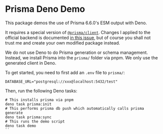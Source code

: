 # Prisma Deno Demo

This package demos the use of Prisma 6.6.0's ESM output with Deno.

It requires a special version of [`@prisma/client`](https://www.npmjs.com/package/@axiia/prisma-client-denofix). Changes I applied to the official backend is documented [in this issue](https://github.com/prisma/prisma/issues/26843), but of course you shall not trust me and create your own modified package instead.

We do not use Deno to do Prisma generation or schema management. Instead, we install Prisma into the `prisma/` folder via pnpm. We only use the generated client in Deno.

To get started, you need to first add an `.env` file to `prisma/`:

```
DATABASE_URL="postgresql://xxx@localhost:5432/test"
```

Then, run the following Deno tasks:

```
# This installs prisma via pnpm
deno task prisma:init
# This performs prisma db push which automatically calls prisma generate
deno task prisma:sync
# This runs the demo script
deno task demo
``
